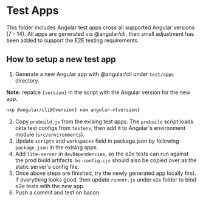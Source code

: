 # Test Apps

This folder includes Angular test apps cross all supported Angular versions (7 - 14). All apps are generated via @angular/cli, then small adjustment has been added to support the E2E testing requirements.

## How to setup a new test app

1. Generate a new Angular app with @angular/cli under `test/apps` directory.

**Note:** repalce `{version}` in the script with the Angular version for the new app.

```bash
nxp @angular/cli@{version} new angular-v{version}
```
2. Copy `prebuild.js` from the exising test apps. The `prebuild` script loads okta test configs from `testenv`, then add it to Angular's environment module (`src/environments`).
3. Update `scripts` and `workspaces` field in package.json by following `package.json` in the exising apps.
4. Add `lite-server` in `devDependencies`, so the e2e tests can run against the prod build artifacts. `bs-config.cjs` should also be copied over as the static server's config file.
5. Once above steps are finished, try the newly generated app locally first. If everything looks good, then update `runner.js` under `e2e` folder to bind e2e tests with the new app.
6. Push a commit and test on bacon.
